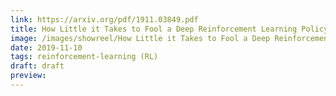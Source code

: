 ```yaml
---
link: https://arxiv.org/pdf/1911.03849.pdf
title: How Little it Takes to Fool a Deep Reinforcement Learning Policy
image: /images/showreel/How Little it Takes to Fool a Deep Reinforcement Learning Policy.jpg
date: 2019-11-10
tags: reinforcement-learning (RL)
draft: draft
preview:
---
```



